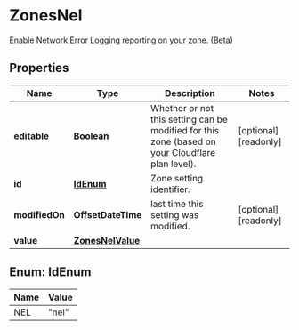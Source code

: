 

# ZonesNel

Enable Network Error Logging reporting on your zone. (Beta) 

## Properties

| Name | Type | Description | Notes |
|------------ | ------------- | ------------- | -------------|
|**editable** | **Boolean** | Whether or not this setting can be modified for this zone (based on your Cloudflare plan level). |  [optional] [readonly] |
|**id** | [**IdEnum**](#IdEnum) | Zone setting identifier. |  |
|**modifiedOn** | **OffsetDateTime** | last time this setting was modified. |  [optional] [readonly] |
|**value** | [**ZonesNelValue**](ZonesNelValue.md) |  |  |



## Enum: IdEnum

| Name | Value |
|---- | -----|
| NEL | &quot;nel&quot; |



